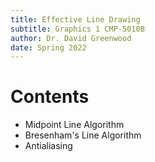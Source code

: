 ```yaml
---
title: Effective Line Drawing
subtitle: Graphics 1 CMP-5010B
author: Dr. David Greenwood
date: Spring 2022
---
```


# Contents

- Midpoint Line Algorithm
- Bresenham's Line Algorithm
- Antialiasing
